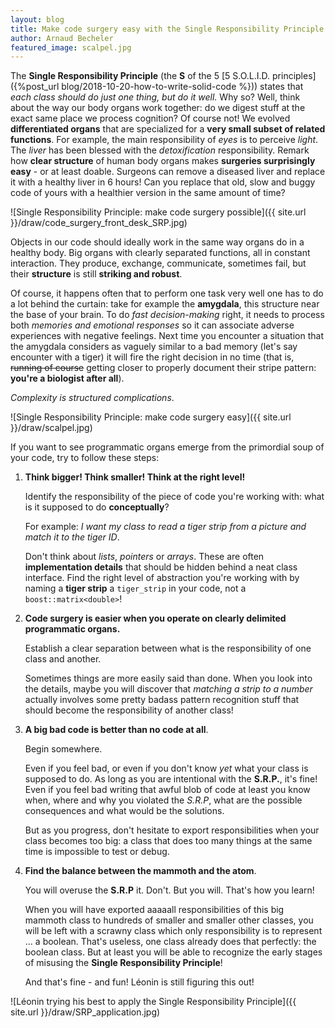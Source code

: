 ```yaml
---
layout: blog
title: Make code surgery easy with the Single Responsibility Principle
author: Arnaud Becheler
featured_image: scalpel.jpg
---
```



The **Single Responsibility Principle** (the **S** of the 5 [5 S.O.L.I.D. principles]({%post_url blog/2018-10-20-how-to-write-solid-code %})) states that *each class should do just one thing, but do it well.*
Why so? Well, think about the way our body organs work together: do we digest stuff
at the exact same place we process cognition? Of course not! We evolved **differentiated organs** that are specialized for a
**very small subset of related functions**.
For example, the main responsibility of *eyes* is to perceive *light*.
The *liver* has been blessed with the *detoxification* responsibility.
Remark how **clear structure** of human body organs makes **surgeries surprisingly easy** - or at least doable.
Surgeons can remove a diseased liver
and replace it with a healthy liver in 6 hours! Can you replace that old, slow and buggy
code of yours with a healthier version in the same amount of time?

![Single Responsibility Principle: make code surgery possible]({{ site.url }}/draw/code_surgery_front_desk_SRP.jpg)

Objects in our code should ideally work in the same way organs do in a healthy body.
Big organs with clearly separated functions, all in constant interaction. They produce, exchange,
communicate, sometimes fail, but their **structure** is still **striking and robust**.

Of course, it happens often that to perform one task very well one has to do a lot
behind the curtain: take for example the **amygdala**, this structure near the base of your brain.
To do *fast decision-making* right,
it needs to process both *memories and emotional responses* so it can associate adverse
experiences with negative feelings. Next time you encounter a situation that the amygdala
considers as vaguely similar to a bad memory (let's say encounter with a tiger) it will fire
the right decision in no time (that is, ~~running of course~~ getting closer to properly document
their stripe pattern: **you're a biologist after all**).

*Complexity is structured complications*.

![Single Responsibility Principle: make code surgery easy]({{ site.url }}/draw/scalpel.jpg)

If you want to see programmatic organs emerge from
the primordial soup of your code, try to follow these steps:

1. **Think bigger! Think smaller! Think at the right level!**

   Identify the responsibility of the piece of code you're working with: what is it supposed to do **conceptually**?

   For example: *I want my class to read a tiger strip from a picture and match it to the tiger ID*.

   Don't think about *lists*, *pointers* or *arrays*. These are often **implementation details** that should
   be hidden behind a neat class interface. Find the right level of abstraction you're working with by naming
   a **tiger strip** a `tiger_strip` in your code, not a `boost::matrix<double>`!
2. **Code surgery is easier when you operate on clearly delimited programmatic organs.**

   Establish a clear separation between what is the responsibility of one class and another.

   Sometimes things are more easily said than done. When you look into the details, maybe you will
   discover that *matching a strip to a number* actually involves some pretty badass
   pattern recognition stuff that should become the responsibility of
   another class!
3. **A big bad code is better than no code at all**.

   Begin somewhere.

   Even if you feel bad, or even if you don't know *yet* what your class is supposed to do.
   As long as you are intentional with the **S.R.P.**, it's fine! Even if you feel bad
   writing that awful blob of code at least you know when, where
   and why you violated the *S.R.P*, what are the possible consequences and what would be the solutions.

   But as you progress, don't hesitate to export responsibilities when your class becomes too big:
   a class that does too many things at the same time is impossible to test or debug.
4. **Find the balance between the mammoth and the atom**.

   You will overuse the **S.R.P** it. Don't. But you will. That's how you learn!

   When you will have exported aaaaall
   responsibilities of this big mammoth class to hundreds of smaller and smaller other classes, you will be left
   with a scrawny class which only responsibility is to represent ... a boolean.
   That's useless, one class already does that perfectly: the boolean class.
   But at least you will be able to recognize the early stages of misusing the **Single Responsibility Principle**!

   And that's fine - and fun! Léonin is still figuring this out!

![Léonin trying his best to apply the Single Responsibility Principle]({{ site.url }}/draw/SRP_application.jpg)
